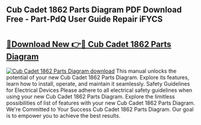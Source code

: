 ## Cub Cadet 1862 Parts Diagram PDF Download Free - Part-PdQ User Guide Repair iFYCS

# <h2><a href="http://dft5x6n.blite.top/?on=Cub+Cadet+1862+Parts+Diagram">🔗Download New 👉🔴 Cub Cadet 1862 Parts Diagram</a></h2>

[![Cub Cadet 1862 Parts Diagram download](https://i.imgur.com/lujVjoI.png)](http://dft5x6n.blite.top/?on=Cub+Cadet+1862+Parts+Diagram)
This manual unlocks the potential of your new Cub Cadet 1862 Parts Diagram. Explore its features, learn how to install, operate, and maintain it seamlessly. Safety Guidelines for Electrical Devices Please adhere to all electrical safety guidelines when using your new Cub Cadet 1862 Parts Diagram. Explore the limitless possibilities of list of features with your new Cub Cadet 1862 Parts Diagram. We're Committed to Your Success Cub Cadet 1862 Parts Diagram. Our goal is to empower you to achieve the best results.
